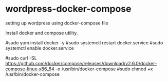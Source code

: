 # wordpress-docker-compose
setting up wordpress using docker-compose file

Install docker and compose utility.

#sudo yum install docker -y
#sudo systemctl restart docker.service 
#sudo systemctl enable docker.service


#sudo curl -SL https://github.com/docker/compose/releases/download/v2.6.0/docker-compose-linux-x86_64 -o /usr/bin/docker-compose
#sudo chmod +x /usr/bin/docker-compose
